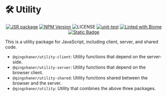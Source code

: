 # 🛠️ Utility

<p align="center">
<a href="https://jsr.io/@qingshaner/utility"><img src="https://jsr.io/badges/@qingshaner/utility" alt="JSR package" /></a>
<a href="https://www.npmjs.com/@qingshaner/utility" target="_blank"><img src="https://img.shields.io/npm/v/@qingshaner/utility" alt="NPM Version" /></a>
<img alt="LICENSE" src="https://img.shields.io/github/license/tsingshaner/utility">
<a href="https://github.com/tsingshaner/utility/actions/workflows/ci.yaml"><img src="https://github.com/tsingshaner/utility/actions/workflows/ci.yaml/badge.svg" alt="unit-test" /></a>
<a href="https://biomejs.dev"><img alt="Linted with Biome" src="https://img.shields.io/badge/Linted_with-Biome-60a5fa?style=flat&logo=biome"></a>
<a href="https://biomejs.dev" target="_blank"><img alt="Static Badge" src="https://img.shields.io/badge/Formatted_with-Biome-60a5fa?style=flat&logo=biome"></a>
</p>

This is a utility package for JavaScript, including client, server, and shared code.

- `@qingshaner/utility-client`: Utility functions that depend on the server-side.
- `@qingshaner/utility-server`: Utility functions that depend on the browser client.
- `@qingshaner/utility-shared`: Utility functions shared between the browser and the server.
- `@qingshaner/utility`: Utility that combines the above three packages.
